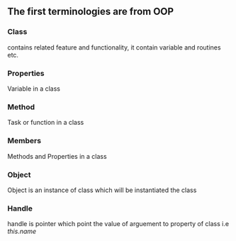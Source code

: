 ## The first terminologies are from OOP

### Class
contains related feature and functionality, it contain variable and routines etc.

### Properties
Variable in a class 

### Method
Task or function in a class

### Members
Methods and Properties in a class

### Object
Object is an instance of class which will be instantiated the class 

### Handle
handle is pointer which point the value of arguement to property of class i.e *this.name*